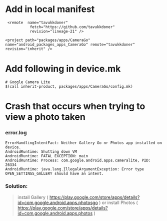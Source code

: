 # Add in local manifest

```
 <remote  name="tavukkdoner"
           fetch="https://github.com/tavukkdoner"
           revision="lineage-21" />

<project path="packages/apps/CameraGo" name="android_packages_apps_CameraGo" remote="tavukkdoner" revision="inherit" />
```

# Add following in device.mk

```
# Google Camera Lite
$(call inherit-product, packages/apps/CameraGo/config.mk)
```

# Crash that occurs when trying to view a photo taken

### error.log
```
ErrorHandlingIntentFact: Neither Gallery Go nr Photos app installed on device.
AndroidRuntime: Shutting down VM
AndroidRuntime: FATAL EXCEPTION: main
AndroidRuntime: Process: com.google.android.apps.cameralite, PID: 26334
AndroidRuntime: java.lang.IllegalArgumentException: Error type OPEN_SETTINGS_GALLERY should have an intent.
```

### Solution: 

> install Gallery ( https://play.google.com/store/apps/details?id=com.google.android.apps.photosgo )
> or 
> install Photos ( https://play.google.com/store/apps/details?id=com.google.android.apps.photos )
